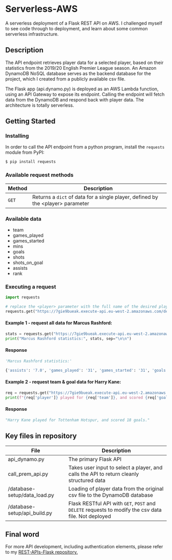 # Serverless-AWS

A serverless deployment of a Flask REST API on AWS. I challenged myself to see code through to deployment, and learn about some common serverless infrastructure.   

## Description

The API endpoint retrieves player data for a selected player, based on their statistics from the 2019/20 English Premier League season. An Amazon DynamoDB NoSQL database serves as the backend database for the project, which I created from a publicly available csv file.

The Flask app (api.dynamo.py) is deployed as an AWS Lambda function, using an API Gateway to expose its endpoint. Calling the endpoint will fetch data from the DynamoDB and respond back with player data. The architecture is totally serverless.

## Getting Started

### Installing

In order to call the API endpoint from a python program, install the `requests` module from PyPI:

```python
$ pip install requests
```

### Available request methods

| Method   | Description                              |
| -------- | ---------------------------------------- |
| `GET`    | Returns a `dict` of data for a single player, defined by the \<player\> parameter|

### Available data
- team 
- games_played
- games_started
- mins
- goals
- shots
- shots_on_goal
- assists
- rank

### Executing a request

``` python
import requests

# replace the <player> parameter with the full name of the desired player
requests.get("https://7gie9bueak.execute-api.eu-west-2.amazonaws.com/dev/players/<player>").json()
```

#### Example 1 - request all data for Marcus Rashford:

``` python
stats = requests.get("https://7gie9bueak.execute-api.eu-west-2.amazonaws.com/dev/players/Marcus%20Rashford").json()
print("Marcus Rashford statistics:", stats, sep="\n\n")
```

#### Response

```python
'Marcus Rashford statistics:'

{'assists': '7.0', 'games_played': '31', 'games_started': '31', 'goals': '17.0', 'mins': '2653.0', 'player': 'Marcus Rashford', 'rank': '9', 'shots': '77.0', 'shots_on_goal': '44.0', 'team': 'Manchester United'}
```
#### Example 2 - request team & goal data for Harry Kane:

``` python
req = requests.get("https://7gie9bueak.execute-api.eu-west-2.amazonaws.com/dev/players/Harry%20Kane").json()
print(f"{req['player']} played for {req['team']}, and scored {req['goals']} goals.")
```

#### Response

```python
"Harry Kane played for Tottenham Hotspur, and scored 18 goals."
```

## Key files in repository


| File   | Description                              |
| -------- | ---------------------------------------- |
| api_dynamo.py    | The primary Flask API |
| call_prem_api.py | Takes user input to select a player, and calls the API to return cleanly structured data |
| /database-setup/data_load.py | Loading of player data from the original csv file to the DynamoDB database |
| /database-setup/api_build.py | Flask RESTful API with `GET`, `POST` and `DELETE` requests to modify the csv data file. Not deployed |

## Final word
For more API development, including authentication elements, please refer to my [REST-APIs-Flask repository.](https://github.com/mhoward91/REST-APIs-Flask)
